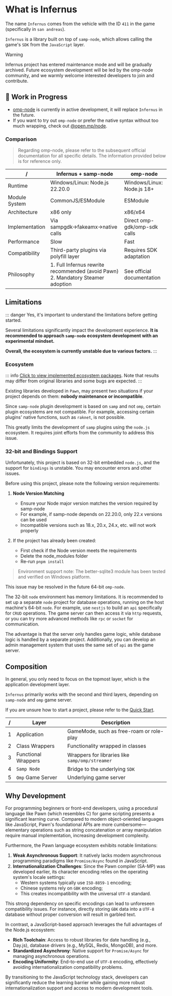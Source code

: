 # What is Infernus

The name `Infernus` comes from the vehicle with the ID `411` in the game (specifically in `san andreas`).

`Infernus` is a library built on top of `samp-node`, which allows calling the game's `SDK` from the `JavaScript` layer.

> [!WARNING]
> Infernus project has entered maintenance mode and will be gradually archived. Future ecosystem development will be led by the omp-node community, and we warmly welcome interested developers to join and contribute.

## 🚧 Work in Progress

- [omp-node](https://github.com/omp-node) is currently in active development, it will replace `Infernus` in the future.
- If you want to try out `omp-node` or prefer the native syntax without too much wrapping, check out [@open.mp/node](https://github.com/omp-node/core).

### Comparison

> Regarding omp-node, please refer to the subsequent official documentation for all specific details. The information provided below is for reference only.

| /              | Infernus + samp-node                                                               | omp-node                     |
| -------------- | ---------------------------------------------------------------------------------- | ---------------------------- |
| Runtime        | Windows/Linux: Node.js 22.20.0                                                     | Windows/Linux: Node.js 18+   |
| Module System  | CommonJS/ESModule                                                                  | ESModule                     |
| Architecture   | x86 only                                                                           | x86/x64                      |
| Implementation | Via sampgdk→fakeamx→native calls                                                   | Direct omp-gdk/omp-sdk calls |
| Performance    | Slow                                                                               | Fast                         |
| Compatibility  | Third-party plugins via polyfill layer                                             | Requires SDK adaptation      |
| Philosophy     | 1. Full Infernus rewrite recommended (avoid Pawn)<br>2. Mandatory Steamer adoption | See official documentation   |

## Limitations

::: danger
Yes, it's important to understand the limitations before getting started.

Several limitations significantly impact the development experience. **It is recommended to approach `samp-node` ecosystem development with an experimental mindset.**

**Overall, the ecosystem is currently unstable due to various factors.**
:::

### Ecosystem

::: info
[Click to view implemented ecosystem packages](https://github.com/dockfries/infernus/tree/main/packages). Note that results may differ from original libraries and some bugs are expected.
:::

Existing libraries developed in `Pawn`, may present two situations if your project depends on them: **nobody maintenance or incompatible**.

Since `samp-node` plugin development is based on `samp` and not `omp`, certain plugin ecosystems are not compatible. For example, accessing certain plugins' native functions, such as `raknet`, is not possible.

This greatly limits the development of `samp` plugins using the `node.js` ecosystem. It requires joint efforts from the community to address this issue.

### 32-bit and Bindings Support

Unfortunately, this project is based on 32-bit embedded `node.js`, and the support for `bindings` is unstable. You may encounter errors and other issues.

Before using this project, please note the following version requirements:

1. **Node Version Matching**
   - Ensure your Node major version matches the version required by samp-node
   - For example, if samp-node depends on 22.20.0, only 22.x versions can be used
   - Incompatible versions such as 18.x, 20.x, 24.x, etc. will not work properly

2. If the project has already been created:
   - First check if the Node version meets the requirements
   - Delete the node_modules folder
   - Re-run `pnpm install`

> Environment support note: The better-sqlite3 module has been tested and verified on Windows platform.

This issue may be resolved in the future 64-bit `omp-node`.

The 32-bit `node` environment has memory limitations. It is recommended to set up a separate `node` project for database operations, running on the host machine's 64-bit `node`. For example, use `nestjs` to build an `api` specifically for `CRUD` operations. The game server can then access it via `http` requests, or you can try more advanced methods like `rpc` or `socket` for communication.

The advantage is that the server only handles game logic, while database logic is handled by a separate project. Additionally, you can develop an admin management system that uses the same set of `api` as the game server.

## Composition

In general, you only need to focus on the topmost layer, which is the application development layer.

`Infernus` primarily works with the second and third layers, depending on `samp-node` and `omp` game server.

If you are unsure how to start a project, please refer to the [Quick Start](./quick-start).

| /   | Layer               | Description                                     |
| --- | ------------------- | ----------------------------------------------- |
| 1   | Application         | GameMode, such as free-roam or role-play        |
| 2   | Class Wrappers      | Functionality wrapped in classes                |
| 3   | Functional Wrappers | Wrappers for libraries like `samp/omp/streamer` |
| 4   | `Samp Node`         | Bridge to the underlying `SDK`                  |
| 5   | `Omp` Game Server   | Underlying game server                          |

## Why Development

For programming beginners or front-end developers, using a procedural language like Pawn (which resembles C) for game scripting presents a significant learning curve. Compared to modern object-oriented languages like JavaScript, Pawn's foundational APIs are more cumbersome—elementary operations such as string concatenation or array manipulation require manual implementation, increasing development complexity.

Furthermore, the Pawn language ecosystem exhibits notable limitations:

1.  **Weak Asynchronous Support**: It natively lacks modern asynchronous programming paradigms like `Promise/Async` found in JavaScript.
2.  **Internationalization Challenges**: Since the Pawn compiler (SA-MP) was developed earlier, its character encoding relies on the operating system's locale settings:
    - Western systems typically use `ISO-8859-1` encoding;
    - Chinese systems rely on `GBK` encoding;
    - This creates incompatibility with the universal `UTF-8` standard.

This strong dependency on specific encodings can lead to unforeseen compatibility issues. For instance, directly storing `GBK` data into a `UTF-8` database without proper conversion will result in garbled text.

In contrast, a JavaScript-based approach leverages the full advantages of the Node.js ecosystem:

- **Rich Toolchain**: Access to robust libraries for date handling (e.g., Day.js), database drivers (e.g., MySQL, Redis, MongoDB), and more.
- **Standardized Asynchrony**: Native support for `Promise/Async` for managing asynchronous operations.
- **Encoding Uniformity**: End-to-end use of `UTF-8` encoding, effectively avoiding internationalization compatibility problems.

By transitioning to the JavaScript technology stack, developers can significantly reduce the learning barrier while gaining more robust internationalization support and access to modern development tools.

